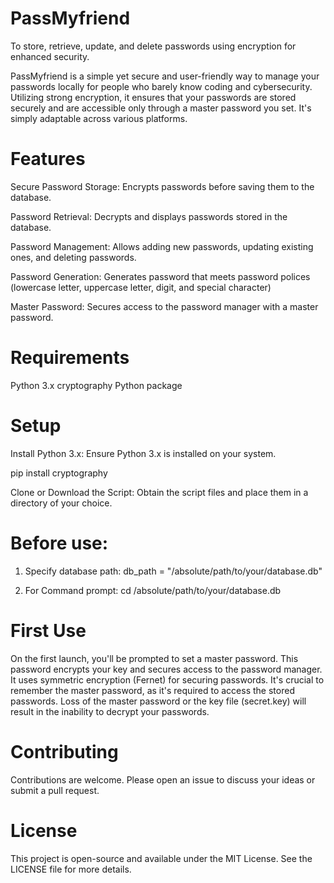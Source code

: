 # PassMyfriend
To store, retrieve, update, and delete passwords using encryption for enhanced security.

PassMyfriend is a simple yet secure and user-friendly way to manage your passwords locally for people who barely know coding and cybersecurity. Utilizing strong encryption, it ensures that your passwords are stored securely and are accessible only through a master password you set. It's simply adaptable across various platforms.

# Features
Secure Password Storage: Encrypts passwords before saving them to the database.

Password Retrieval: Decrypts and displays passwords stored in the database.

Password Management: Allows adding new passwords, updating existing ones, and deleting passwords.

Password Generation: Generates password that meets password polices (lowercase letter, uppercase letter, digit, and special character)

Master Password: Secures access to the password manager with a master password.


# Requirements
Python 3.x
cryptography Python package

# Setup
Install Python 3.x: Ensure Python 3.x is installed on your system.

pip install cryptography

Clone or Download the Script: Obtain the script files and place them in a directory of your choice.

# Before use: 
1. Specify database path: db_path = "/absolute/path/to/your/database.db"

2. For Command prompt: cd /absolute/path/to/your/database.db



# First Use
On the first launch, you'll be prompted to set a master password. This password encrypts your key and secures access to the password manager.
It uses symmetric encryption (Fernet) for securing passwords. It's crucial to remember the master password, as it's required to access the stored passwords. Loss of the master password or the key file (secret.key) will result in the inability to decrypt your passwords.

# Contributing
Contributions are welcome. Please open an issue to discuss your ideas or submit a pull request.

# License
This project is open-source and available under the MIT License. See the LICENSE file for more details.
